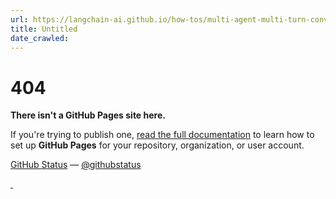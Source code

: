 ```yaml
---
url: https://langchain-ai.github.io/how-tos/multi-agent-multi-turn-convo/
title: Untitled
date_crawled: 
---
```


# 404

**There isn't a GitHub Pages site here.**

If you're trying to publish one, [read the full documentation](https://help.github.com/pages/) to learn how to set up **GitHub Pages** for your repository, organization, or user account. 

[GitHub Status](https://githubstatus.com) — [@githubstatus](https://twitter.com/githubstatus)

[ ![]() ](/) [ ![]() ](/)
